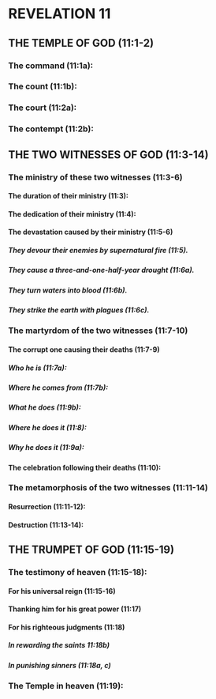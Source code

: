 ---
---
# REVELATION 11
## THE TEMPLE OF GOD (11:1-2) 
###  The command (11:1a): 
###  The count (11:1b): 
###  The court (11:2a): 
###  The contempt (11:2b): 
## THE TWO WITNESSES OF GOD (11:3-14) 
###  The ministry of these two witnesses (11:3-6) 
####  The duration of their ministry (11:3): 
####  The dedication of their ministry (11:4): 
####  The devastation caused by their ministry (11:5-6) 
#####  They devour their enemies by supernatural fire (11:5). 
#####  They cause a three-and-one-half-year drought (11:6a). 
#####  They turn waters into blood (11:6b). 
#####  They strike the earth with plagues (11:6c). 
###  The martyrdom of the two witnesses (11:7-10) 
####  The corrupt one causing their deaths (11:7-9) 
#####  Who he is (11:7a): 
#####  Where he comes from (11:7b): 
#####  What he does (11:9b): 
#####  Where he does it (11:8): 
#####  Why he does it (11:9a): 
####  The celebration following their deaths (11:10): 
###  The metamorphosis of the two witnesses (11:11-14) 
####  Resurrection (11:11-12): 
####  Destruction (11:13-14): 
## THE TRUMPET OF GOD (11:15-19) 
###  The testimony of heaven (11:15-18): 
####  For his universal reign (11:15-16) 
####  Thanking him for his great power (11:17) 
####  For his righteous judgments (11:18) 
#####  In rewarding the saints 11:18b) 
#####  In punishing sinners (11:18a, c) 
###  The Temple in heaven (11:19): 
